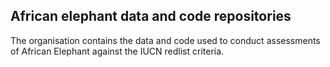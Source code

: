 ## African elephant data and code repositories

The organisation contains the data and code used to conduct assessments of African Elephant against the IUCN redlist criteria.
